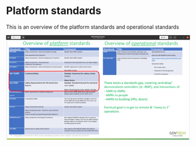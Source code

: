 # Platform standards

This is an overview of the platform standards and operational standards

![Platform standards & Operational standards](../images/platform-standards.png)